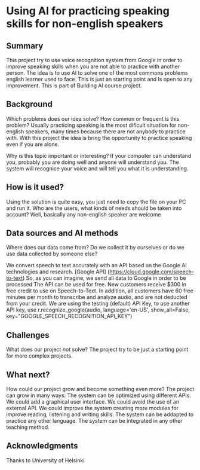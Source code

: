 # Using AI for practicing speaking skills for non-english speakers


## Summary

This project try to use voice recognition system from Google in order to improve speaking skills when you are not able to practice with another person.
The idea is to use AI to solve one of the most commons problems english learner used to face.
This is just an starting point and is open to any improvement.
This is part of Building AI course project.


## Background

Which problems does our idea solve? How common or frequent is this problem?
Usually practicing speaking is the most dificult situation for non-english speakers, many times because there are not anybody to practice with.
With this project the idea is bring the opportunity to practice speaking even if you are alone.

Why is this topic important or interesting?
If your computer can understand you, probably you are doing well and anyone will understand you.
The system will recognice your voice and will tell you what it is understanding.


## How is it used?

Using the solution is quite easy, you just need to copy the file on your PC and run it.
Who are the users, what kinds of needs should be taken into account? Well, basically any non-english speaker are welcome


## Data sources and AI methods

Where does our data come from? Do we collect it by ourselves or do we use data collected by someone else?

We convert speech to text accurately with an API based on the Google AI technologies and research.
[Google API] (https://cloud.google.com/speech-to-text)
So, as you can imagine, we send all data to Google in order to be processed
The API can be used for free. New customers receive $300 in free credit to use on Speech-to-Text. In addition, all customers have 60 free minutes per month to transcribe and analyze audio, and are not deducted from your credit.
We are using the testing (default) API Key, to use another API key, use r.recognize_google(audio, language='en-US', show_all=False, key="GOOGLE_SPEECH_RECOGNITION_API_KEY")


## Challenges

What does our project _not_ solve?
The project try to be just a starting point for more complex projects.


## What next?

How could our project grow and become something even more?
The project can grow in many ways:
The system can be optimized using different APIs.
We could add a graphical user interface.
We could avoid the use of an external API.
We could improve the system creating more modules for improve reading, listening and writing skills.
The system can be addapted to practice any other language.
The system can be integrated in any other teaching method.


## Acknowledgments

Thanks to University of Helsinki
